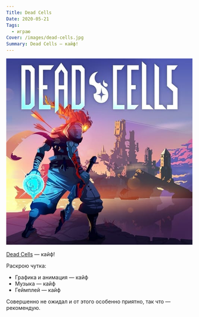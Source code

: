 ```yaml
---
Title: Dead Cells
Date: 2020-05-21
Tags:
  - играю
Cover: /images/dead-cells.jpg
Summary: Dead Cells — кайф!
---
```


![Dead Cells](images/dead-cells.jpg)

[Dead Cells](https://dead-cells.com/) — кайф!

Раскрою чутка:

- Графика и анимация — кайф
- Музыка — кайф
- Геймплей — кайф

Совершенно не ожидал и от этого особенно приятно, так что — рекомендую.
